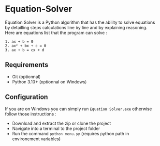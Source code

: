 # Equation-Solver

Equation Solver is a Python algorithm that has the ability to solve equations by detailling steps calculations line by line and by explaining reasoning. Here are equations list that the program can solve :

    1. ax + b = 0
    2. ax² + bx + c = 0
    3. ax + b = cx + d

## Requirements
- Git (optionnal)
- Python 3.10+ (optionnal on Windows)

## Configuration
If you are on Windows you can simply run `Equation Solver.exe` otherwise follow those instructions :

- Download and extract the zip or clone the project
- Navigate into a terminal to the project folder
- Run the command `python menu.py` (requires python path in environement variables)
